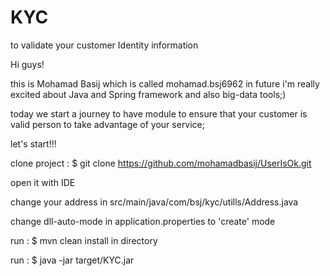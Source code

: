 # KYC
to validate your customer Identity information

Hi guys!

this is Mohamad Basij which is called mohamad.bsj6962 in future
i'm really excited about Java and Spring framework and also big-data tools;)

today we start a journey to have module to ensure that your customer is valid person to take advantage of your service;

let's start!!!


clone project : $ git clone https://github.com/mohamadbasij/UserIsOk.git


open it with IDE 


change your address in src/main/java/com/bsj/kyc/utills/Address.java 


change dll-auto-mode in application.properties to 'create' mode


run : $ mvn clean install in directory


run : $ java -jar target/KYC.jar


